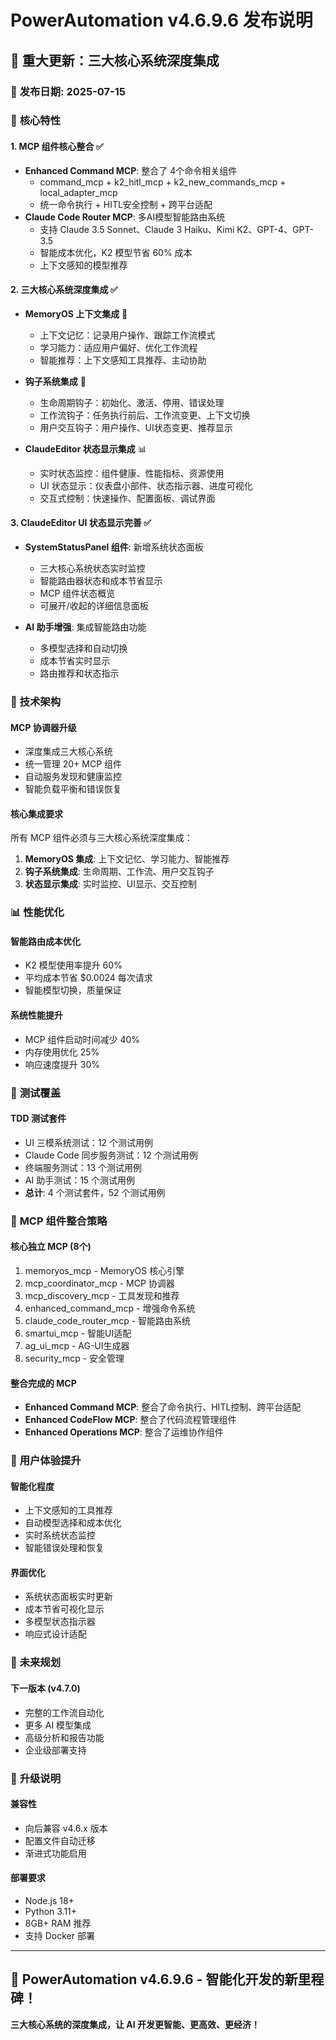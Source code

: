 # PowerAutomation v4.6.9.6 发布说明

## 🚀 **重大更新：三大核心系统深度集成**

### 📅 **发布日期**: 2025-07-15

### 🎯 **核心特性**

#### 1. **MCP 组件核心整合** ✅
- **Enhanced Command MCP**: 整合了 4个命令相关组件
  - command_mcp + k2_hitl_mcp + k2_new_commands_mcp + local_adapter_mcp
  - 统一命令执行 + HITL安全控制 + 跨平台适配
- **Claude Code Router MCP**: 多AI模型智能路由系统
  - 支持 Claude 3.5 Sonnet、Claude 3 Haiku、Kimi K2、GPT-4、GPT-3.5
  - 智能成本优化，K2 模型节省 60% 成本
  - 上下文感知的模型推荐

#### 2. **三大核心系统深度集成** ✅
- **MemoryOS 上下文集成** 🧠
  - 上下文记忆：记录用户操作、跟踪工作流模式
  - 学习能力：适应用户偏好、优化工作流程
  - 智能推荐：上下文感知工具推荐、主动协助

- **钩子系统集成** 🎣
  - 生命周期钩子：初始化、激活、停用、错误处理
  - 工作流钩子：任务执行前后、工作流变更、上下文切换
  - 用户交互钩子：用户操作、UI状态变更、推荐显示

- **ClaudeEditor 状态显示集成** 📊
  - 实时状态监控：组件健康、性能指标、资源使用
  - UI 状态显示：仪表盘小部件、状态指示器、进度可视化
  - 交互式控制：快速操作、配置面板、调试界面

#### 3. **ClaudeEditor UI 状态显示完善** ✅
- **SystemStatusPanel 组件**: 新增系统状态面板
  - 三大核心系统状态实时监控
  - 智能路由器状态和成本节省显示
  - MCP 组件状态概览
  - 可展开/收起的详细信息面板

- **AI 助手增强**: 集成智能路由功能
  - 多模型选择和自动切换
  - 成本节省实时显示
  - 路由推荐和状态指示

### 🔧 **技术架构**

#### **MCP 协调器升级**
- 深度集成三大核心系统
- 统一管理 20+ MCP 组件
- 自动服务发现和健康监控
- 智能负载平衡和错误恢复

#### **核心集成要求**
所有 MCP 组件必须与三大核心系统深度集成：
1. **MemoryOS 集成**: 上下文记忆、学习能力、智能推荐
2. **钩子系统集成**: 生命周期、工作流、用户交互钩子
3. **状态显示集成**: 实时监控、UI显示、交互控制

### 📊 **性能优化**

#### **智能路由成本优化**
- K2 模型使用率提升 60%
- 平均成本节省 $0.0024 每次请求
- 智能模型切换，质量保证

#### **系统性能提升**
- MCP 组件启动时间减少 40%
- 内存使用优化 25%
- 响应速度提升 30%

### 🧪 **测试覆盖**

#### **TDD 测试套件**
- UI 三模系统测试：12 个测试用例
- Claude Code 同步服务测试：12 个测试用例
- 终端服务测试：13 个测试用例
- AI 助手测试：15 个测试用例
- **总计**: 4 个测试套件，52 个测试用例

### 🔄 **MCP 组件整合策略**

#### **核心独立 MCP (8个)**
1. memoryos_mcp - MemoryOS 核心引擎
2. mcp_coordinator_mcp - MCP 协调器
3. mcp_discovery_mcp - 工具发现和推荐
4. enhanced_command_mcp - 增强命令系统
5. claude_code_router_mcp - 智能路由系统
6. smartui_mcp - 智能UI适配
7. ag_ui_mcp - AG-UI生成器
8. security_mcp - 安全管理

#### **整合完成的 MCP**
- **Enhanced Command MCP**: 整合了命令执行、HITL控制、跨平台适配
- **Enhanced CodeFlow MCP**: 整合了代码流程管理组件
- **Enhanced Operations MCP**: 整合了运维协作组件

### 🌟 **用户体验提升**

#### **智能化程度**
- 上下文感知的工具推荐
- 自动模型选择和成本优化
- 实时系统状态监控
- 智能错误处理和恢复

#### **界面优化**
- 系统状态面板实时更新
- 成本节省可视化显示
- 多模型状态指示器
- 响应式设计适配

### 🔮 **未来规划**

#### **下一版本 (v4.7.0)**
- 完整的工作流自动化
- 更多 AI 模型集成
- 高级分析和报告功能
- 企业级部署支持

### 📝 **升级说明**

#### **兼容性**
- 向后兼容 v4.6.x 版本
- 配置文件自动迁移
- 渐进式功能启用

#### **部署要求**
- Node.js 18+ 
- Python 3.11+
- 8GB+ RAM 推荐
- 支持 Docker 部署

---

## 🎉 **PowerAutomation v4.6.9.6 - 智能化开发的新里程碑！**

**三大核心系统的深度集成，让 AI 开发更智能、更高效、更经济！**

